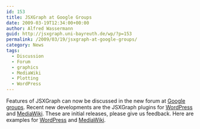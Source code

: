 ```yaml
---
id: 153
title: JSXGraph at Google Groups
date: 2009-03-19T12:34:00+00:00
author: Alfred Wassermann
guid: http://jsxgraph.uni-bayreuth.de/wp/?p=153
permalink: /2009/03/19/jsxgraph-at-google-groups/
category: News
tags:
  - Discussion
  - Forum
  - graphics
  - MediaWiki
  - Plotting
  - WordPress
---
```

Features of JSXGraph can now be discussed in the new forum at <a href="http://groups.google.com/group/jsxgraph" target="_self">Google groups</a>. Recent new developments are the JSXGraph plugins for [WordPress](http://wordpress.org/extend/plugins/jsxgraph/) and [MediaWiki](http://www.mediawiki.org/wiki/Extension:JSXGraph). These are initial releases, please give us feedback. Here are examples for [WordPress](http://jsxgraph.uni-bayreuth.de/wp/examples/) and [MediaWiki](http://jsxgraph.uni-bayreuth.de/wiki/index.php/Use_the_MediaWiki_extension_for_JSXGraph).
